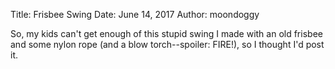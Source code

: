 Title: Frisbee Swing
Date: June 14, 2017
Author: moondoggy

So, my kids can't get enough of this stupid swing I made with an old frisbee
and some nylon rope (and a blow torch--spoiler: FIRE!), so I thought I'd post
it.

<!--[![swing swing](http://www.interlockroc.org/content/wp-uploads/2017/06/swing-1.jpg)](http://www.interlockroc.org/content/wp-uploads/2017/06/swing-1.jpg)-->
<!--[![swing swing](http://www.interlockroc.org/content/wp-uploads/2017/06/swing-2.jpg)](http://www.interlockroc.org/content/wp-uploads/2017/06/swing-2.jpg)-->
<!--[![swing swing](http://www.interlockroc.org/content/wp-uploads/2017/06/swing-3.jpg)](http://www.interlockroc.org/content/wp-uploads/2017/06/swing-3.jpg)-->
<!--[![swing swing](http://www.interlockroc.org/content/wp-uploads/2017/06/swing-4.jpg)](http://www.interlockroc.org/content/wp-uploads/2017/06/swing-4.jpg)-->
<!--[![swing swing](http://www.interlockroc.org/content/wp-uploads/2017/06/swing-5.jpg)](http://www.interlockroc.org/content/wp-uploads/2017/06/swing-5.jpg)-->
<!--[![swing swing](http://www.interlockroc.org/content/wp-uploads/2017/06/swing-wee.jpg)](http://www.interlockroc.org/content/wp-uploads/2017/06/swing-wee.jpg)-->
